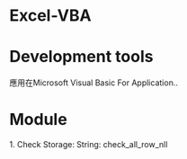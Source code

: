 # Excel-VBA

<h1>Development tools</h1>
<p>應用在Microsoft Visual Basic For Application..</p>
<h1>Module</h1>
<p>1. Check Storage: String: check_all_row_nll</p>
